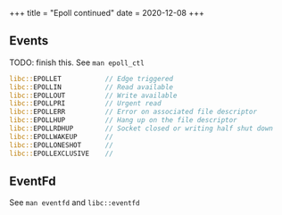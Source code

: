 +++
title = "Epoll continued"
date = 2020-12-08
+++


## Events

TODO: finish this. 
See `man epoll_ctl`

```rust
libc::EPOLLET           // Edge triggered
libc::EPOLLIN           // Read available
libc::EPOLLOUT          // Write available
libc::EPOLLPRI          // Urgent read
libc::EPOLLERR          // Error on associated file descriptor
libc::EPOLLHUP          // Hang up on the file descriptor
libc::EPOLLRDHUP        // Socket closed or writing half shut down
libc::EPOLLWAKEUP       // 
libc::EPOLLONESHOT      // 
libc::EPOLLEXCLUSIVE    // 
```

## EventFd
See `man eventfd` and `libc::eventfd`

